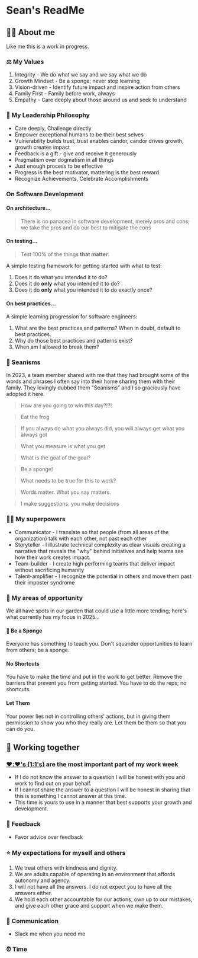 # Sean's ReadMe

## 👨‍💻 About me

Like me this is a work in progress.

### ⚖️ My Values

1. Integrity - We do what we say and we say what we do
2. Growth Mindset - Be a sponge; never stop learning
3. Vision-driven - Identify future impact and inspire action from others
4. Family First - Family before work, always
5. Empathy - Care deeply about those around us and seek to understand

### 🧠 My Leadership Philosophy

* Care deeply, Challenge directly
* Empower exceptional humans to be their best selves
* Vulnerability builds trust, trust enables candor, candor drives growth, growth creates impact
* Feedback is a gift - give and receive it generously
* Pragmatism over dogmatism in all things
* Just enough process to be effective
* Progress is the best motivator, mattering is the best reward
* Recognize Achievements, Celebrate Accomplishments

### On Software Development

#### On architecture...

> There is no panacea in software development, merely pros and cons; we take the pros and do our best to mitigate the cons

#### On testing...

> Test 100% of the things **that matter**.

A simple testing framework for getting started with what to test:

1. Does it do what you intended it to do?
2. Does it do **only** what you intended it to do?
3. Does it do **only** what you intended it to do exactly once?

#### On best practices...

A simple learning progression for software engineers:

1. What are the best practices and patterns? When in doubt, default to best practices.
2. Why do those best practices and patterns exist?
3. When am I allowed to break them?

### 💎 Seanisms

In 2023, a team member shared with me that they had brought some of the words and phrases I often say into their home sharing them with their family. They lovingly dubbed them "Seanisms" and I so graciously have adopted it here.

> How are you going to win this day?!?!

> Eat the frog

> If you always do what you always did, you will always get what you always got

> What you measure is what you get

> What is the goal of the goal?

> Be a sponge!

> What needs to be true for this to work?

> Words matter. What you say matters.

> I make suggestions, you make decisions

### 🦸‍♂️ My superpowers

* Communicator - I translate so that people (from all areas of the organization) talk with each other, not past each other
* Storyteller - I illustrate technical complexity as clear visuals creating a narrative that reveals the "why" behind initiatives and help teams see how their work creates impact.
* Team-builder - I create high performing teams that deliver impact without sacrificing humanity
* Talent-amplifier - I recognize the potential in others and move them past their imposter syndrome

### 🌱 My areas of opportunity

We all have spots in our garden that could use a little more tending; here's what currently has my focus in 2025...

#### 🧽 Be a Sponge

Everyone has something to teach you. Don't squander opportunities to learn from others; be a sponge.

#### No Shortcuts

You have to make the time and put in the work to get better. Remove the barriers that prevent you from getting started. You have to do the reps; no shortcuts.

#### Let Them

Your power lies not in controlling others' actions, but in giving them permission to show you who they really are. Let them be them so that you can do you.

## 🤝 Working together

### [❤️:❤️'s (1:1's)](one-on-ones.md) are the most important part of my work week

* If I do not know the answer to a question I will be honest with you and work to find out on your behalf.
* If I cannot share the answer to a question I will be honest in sharing that this is something I cannot answer at this time.
* This time is yours to use in a manner that best supports your growth and development.

### 🎁 Feedback

* Favor advice over feedback

### ⭐ My expectations for myself and others

1. We treat others with kindness and dignity.
2. We are adults capable of operating in an environment that affords autonomy and agency.
3. I will not have all the answers. I do not expect you to have all the answers either.
4. We hold each other accountable for our actions, own up to our mistakes, and give each other grace and support when we make them.

### 💬 Communication

* Slack me when you need me

### ⏰ Time
